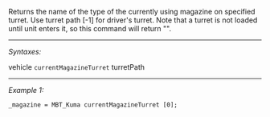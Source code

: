 Returns the name of the type of the currently using magazine on specified turret. Use turret path [-1] for driver's turret. Note that a turret is not loaded until unit enters it, so this command will return "".


---
*Syntaxes:*

vehicle `currentMagazineTurret` turretPath

---
*Example 1:*

```sqf
_magazine = MBT_Kuma currentMagazineTurret [0];
```